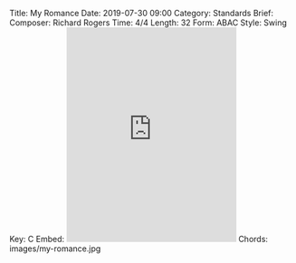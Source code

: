 Title: My Romance
Date: 2019-07-30 09:00
Category: Standards
Brief:
Composer: Richard Rogers
Time: 4/4
Length: 32
Form: ABAC
Style: Swing
Key: C
Embed: <iframe src="https://open.spotify.com/embed/user/thatdavidmiller/playlist/0ah9RFjA0e71Vw9E2P7GCQ" width="300" height="380" frameborder="0" allowtransparency="true" allow="encrypted-media"></iframe>
Chords: images/my-romance.jpg

